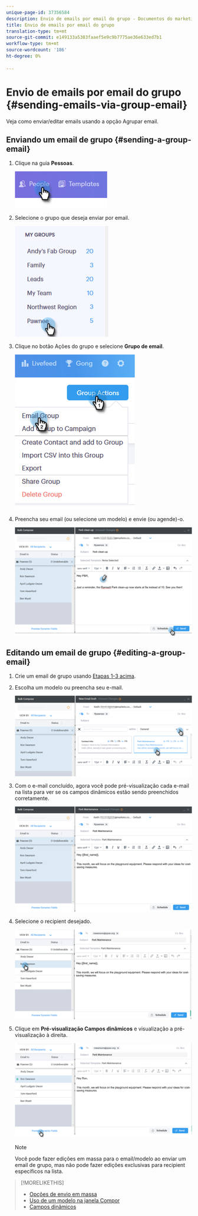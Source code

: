 ```yaml
---
unique-page-id: 37356584
description: Envio de emails por email do grupo - Documentos do marketing - Documentação do produto
title: Envio de emails por email do grupo
translation-type: tm+mt
source-git-commit: e149133a5383faaef5e9c9b7775ae36e633ed7b1
workflow-type: tm+mt
source-wordcount: '186'
ht-degree: 0%

---
```



# Envio de emails por email do grupo {#sending-emails-via-group-email}

Veja como enviar/editar emails usando a opção Agrupar email.

## Enviando um email de grupo {#sending-a-group-email}

1. Clique na guia **Pessoas**.

   ![](assets/one-3.png)

1. Selecione o grupo que deseja enviar por email.

   ![](assets/two-3.png)

1. Clique no botão Ações do grupo e selecione **Grupo de email**.

   ![](assets/three-3.png)

1. Preencha seu email (ou selecione um modelo) e envie (ou agende)-o.

   ![](assets/four-3.png)

## Editando um email de grupo {#editing-a-group-email}

1. Crie um email de grupo usando [Etapas 1-3 acima](https://docs.marketo.com/display/DOCS/Sending+Emails+via+Group+Email#SendingEmailsviaGroupEmail-SendingaGroupEmail).
1. Escolha um modelo ou preencha seu e-mail.

   ![](assets/edit-two.png)

1. Com o e-mail concluído, agora você pode pré-visualização cada e-mail na lista para ver se os campos dinâmicos estão sendo preenchidos corretamente.

   ![](assets/edit-three.png)

1. Selecione o recipient desejado.

   ![](assets/edit-four.png)

1. Clique em **Pré-visualização Campos dinâmicos** e visualização a pré-visualização à direita.

   ![](assets/edit-five.png)

   >[!NOTE]
   >
   >Você pode fazer edições em massa para o email/modelo ao enviar um email de grupo, mas não pode fazer edições exclusivas para recipient específicos na lista.

>[!MORELIKETHIS]
>
>* [Opções de envio em massa](http://docs.marketo.com/x/HwQ6Ag)
>* [Uso de um modelo na janela Compor](http://docs.marketo.com/x/MQQ6Ag)
>* [Campos dinâmicos](http://docs.marketo.com/x/wwDb)

>



